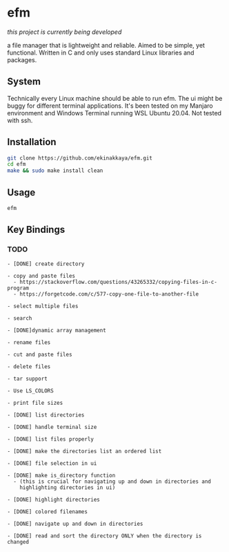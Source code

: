# efm

*this project is currently being developed*

a file manager that is lightweight and reliable. Aimed to be simple, yet functional.
Written in C and only uses standard Linux libraries and packages.

## System

Technically every Linux machine should be able to run efm. The ui might be buggy for different terminal applications. It's been tested on my Manjaro environment and Windows Terminal running WSL Ubuntu 20.04. Not tested with ssh.

## Installation

```sh
git clone https://github.com/ekinakkaya/efm.git
cd efm
make && sudo make install clean
```

## Usage

```sh
efm
```

## Key Bindings



### TODO
```
- [DONE] create directory

- copy and paste files
  - https://stackoverflow.com/questions/43265332/copying-files-in-c-program
  - https://forgetcode.com/c/577-copy-one-file-to-another-file

- select multiple files

- search

- [DONE]dynamic array management

- rename files

- cut and paste files

- delete files

- tar support

- Use LS_COLORS

- print file sizes

- [DONE] list directories

- [DONE] handle terminal size

- [DONE] list files properly

- [DONE] make the directories list an ordered list

- [DONE] file selection in ui

- [DONE] make is_directory function
  - (this is crucial for navigating up and down in directories and
    highlighting directories in ui)

- [DONE] highlight directories

- [DONE] colored filenames

- [DONE] navigate up and down in directories

- [DONE] read and sort the directory ONLY when the directory is changed

```
